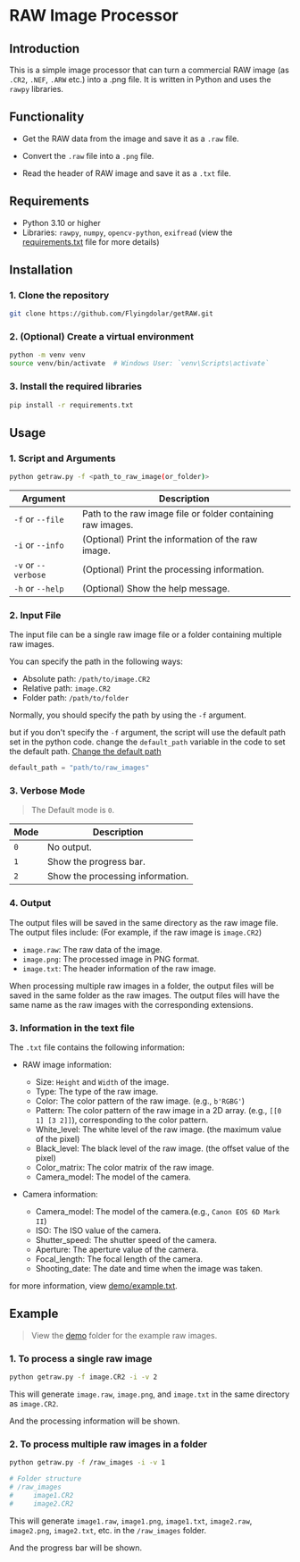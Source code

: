# RAW Image Processor

## Introduction

This is a simple image processor that can turn a commercial RAW image (as `.CR2`, `.NEF`, `.ARW` etc.) into a .png file. It is written in Python and uses the `rawpy` libraries.

## Functionality

- Get the RAW data from the image and save it as a `.raw` file.

- Convert the `.raw` file into a `.png` file.

- Read the header of RAW image and save it as a `.txt` file.

## Requirements

- Python 3.10 or higher
- Libraries: `rawpy`, `numpy`, `opencv-python`, `exifread`
    (view the [requirements.txt](requirements.txt) file for more details)

## Installation

### 1. Clone the repository

```bash
git clone https://github.com/Flyingdolar/getRAW.git
```

### 2. (Optional) Create a virtual environment

```bash
python -m venv venv
source venv/bin/activate  # Windows User: `venv\Scripts\activate`
```

### 3. Install the required libraries

```bash
pip install -r requirements.txt
```

## Usage

### 1. Script and Arguments

```bash
python getraw.py -f <path_to_raw_image(or_folder)>
```

| Argument | Description |
| --- | --- |
| `-f` or `--file` | Path to the raw image file or folder containing raw images. |
| `-i` or `--info` | (Optional) Print the information of the raw image. |
| `-v` or `--verbose` | (Optional) Print the processing information. |
| `-h` or `--help` | (Optional) Show the help message. |

### 2. Input File

The input file can be a single raw image file or a folder containing multiple raw images.

You can specify the path in the following ways:

- Absolute path: `/path/to/image.CR2`
- Relative path: `image.CR2`
- Folder path: `/path/to/folder`

Normally, you should specify the path by using the `-f` argument.

but if you don't specify the `-f` argument, the script will use the default path set in the python code.
change the `default_path` variable in the code to set the default path.
[Change the default path](getraw.py#L10)

```python
default_path = "path/to/raw_images"
```

### 3. Verbose Mode

> The Default mode is `0`.

| Mode | Description |
| --- | --- |
| `0` | No output. |
| `1` | Show the progress bar. |
| `2` | Show the processing information. |

### 4. Output

The output files will be saved in the same directory as the raw image file. The output files include: (For example, if the raw image is `image.CR2`)

- `image.raw`: The raw data of the image.
- `image.png`: The processed image in PNG format.
- `image.txt`: The header information of the raw image.

When processing multiple raw images in a folder, the output files will be saved in the same folder as the raw images. The output files will have the same name as the raw images with the corresponding extensions.

### 3. Information in the text file

The `.txt` file contains the following information:

- RAW image information:

  - Size: `Height` and `Width` of the image.
  - Type: The type of the raw image.
  - Color: The color pattern of the raw image. (e.g., `b'RGBG'`)
  - Pattern: The color pattern of the raw image in a 2D array. (e.g., `[[0 1] [3 2]]`), corresponding to the color pattern.
  - White_level: The white level of the raw image. (the maximum value of the pixel)
  - Black_level: The black level of the raw image. (the offset value of the pixel)
  - Color_matrix: The color matrix of the raw image.
  - Camera_model: The model of the camera.

- Camera information:
  - Camera_model: The model of the camera.(e.g., `Canon EOS 6D Mark II`)
  - ISO: The ISO value of the camera.
  - Shutter_speed: The shutter speed of the camera.
  - Aperture: The aperture value of the camera.
  - Focal_length: The focal length of the camera.
  - Shooting_date: The date and time when the image was taken.

for more information, view [demo/example.txt](demo/example.txt).

## Example

> View the [demo](demo) folder for the example raw images.

### 1. To process a single raw image

```bash
python getraw.py -f image.CR2 -i -v 2
```

This will generate `image.raw`, `image.png`, and `image.txt` in the same directory as `image.CR2`.

And the processing information will be shown.

### 2. To process multiple raw images in a folder

```bash
python getraw.py -f /raw_images -i -v 1

# Folder structure
# /raw_images
#     image1.CR2
#     image2.CR2
```

This will generate `image1.raw`, `image1.png`, `image1.txt`, `image2.raw`, `image2.png`, `image2.txt`, etc. in the `/raw_images` folder.

And the progress bar will be shown.
